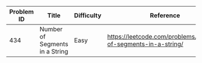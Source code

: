 | Problem ID | Title | Difficulty | Reference
| --- | --- | --- | ---
| 434 | Number of Segments in a String | Easy | https://leetcode.com/problems/number-of-segments-in-a-string/
